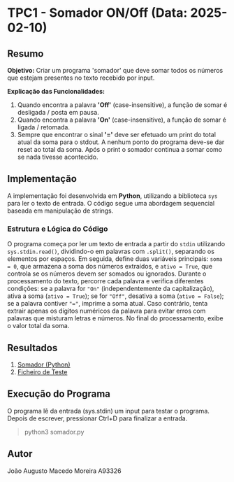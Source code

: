 # TPC1 - Somador ON/Off (Data: 2025-02-10)

## Resumo

**Objetivo:** Criar um programa 'somador' que deve somar todos os números que estejam presentes no texto recebido por input.

**Explicação das Funcionalidades:**

1. Quando encontra a palavra **'Off'** (case-insensitive), a função de somar é desligada / posta em pausa.
2. Quando encontra a palavra **'On'** (case-insensitive), a função de somar é ligada / retomada.
3. Sempre que encontrar o sinal **'='** deve ser efetuado um print do total atual da soma para o stdout. A nenhum ponto do programa deve-se dar reset ao total da soma. Após o print o somador continua a somar como se nada tivesse acontecido.


## Implementação

A implementação foi desenvolvida em **Python**, utilizando a biblioteca `sys` para ler o texto de entrada. O código segue uma abordagem sequencial baseada em manipulação de strings.

### **Estrutura e Lógica do Código**  

O programa começa por ler um texto de entrada a partir do `stdin` utilizando `sys.stdin.read()`, dividindo-o em palavras com `.split()`, separando os elementos por espaços. Em seguida, define duas variáveis principais: `soma = 0`, que armazena a soma dos números extraídos, e `ativo = True`, que controla se os números devem ser somados ou ignorados. Durante o processamento do texto, percorre cada palavra e verifica diferentes condições: se a palavra for `"On"` (independentemente da capitalização), ativa a soma (`ativo = True`); se for `"Off"`, desativa a soma (`ativo = False`); se a palavra contiver `"="`, imprime a soma atual. Caso contrário, tenta extrair apenas os dígitos numéricos da palavra para evitar erros com palavras que misturam letras e números. No final do processamento, exibe o valor total da soma.


## Resultados

1. [Somador (Python)](somador.py)
2. [Ficheiro de Teste](input.txt)

## Execução do Programa

O programa lê da entrada (sys.stdin) um input para testar o programa. Depois de escrever, pressionar Ctrl+D para finalizar a entrada.

> python3 somador.py


## Autor

João Augusto Macedo Moreira A93326

